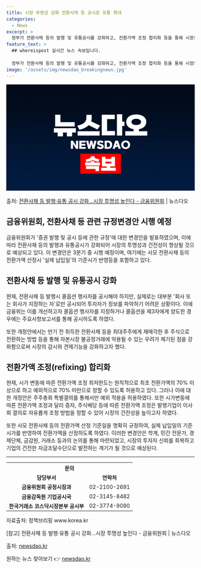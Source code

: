 ```yaml
---
title: 시장 투명성 강화 전환사채 등 공시로 유통 확대
categories:
  - News
excerpt: >
  정부가 전환사채 등의 발행 및 유통공시를 강화하고, 전환가액 조정 합리화 등을 통해 시장의 투명성과 건전성을…
feature_text: >
  ## whereispost 실시간 뉴스 속보입니다.

  정부가 전환사채 등의 발행 및 유통공시를 강화하고, 전환가액 조정 합리화 등을 통해 시장의 투명성과 건전성을…
image: '/assets/img/newsdao_breakingnews.jpg'
---
```


![뉴스다오 속보](/assets/img/newsdao_breakingnews.jpg)

<p>출처: <a href="https://newsdao.kr/3927" rel="dofollow">전환사채 등 발행·유통 공시 강화…시장 투명성 높인다 - 금융위원회</a> | 뉴스다오</p>

<h2 data-ke-size="size26">금융위원회, 전환사채 등 관련 규정변경안 시행 예정</h2>
<p data-ke-size="size16">금융위원회가 '증권 발행 및 공시 등에 관한 규정'에 대한 변경안을 발표하였으며, 이에 따라 전환사채 등의 발행과 유통공시가 강화되어 시장의 투명성과 건전성이 향상될 것으로 예상되고 있다. 이 변경안은 3분기 중 시행 예정이며, 여기에는 사모 전환사채 등의 전환가액 산정시 '실제 납입일'의 기준시가 반영등을 포함하고 있다.</p>

<h2 data-ke-size="size24">전환사채 등 발행 및 유통공시 강화</h2>
<p data-ke-size="size16">현재, 전환사채 등 발행시 콜옵션 행사자를 공시해야 하지만, 실제로는 대부분 '회사 또는 회사가 지정하는 자'로만 공시되어 투자자가 정보를 파악하기 어려운 상황이다. 이에 금융위는 이를 개선하고자 콜옵션 행사자를 지정하거나 콜옵션을 제3자에게 양도한 경우에는 주요사항보고서를 통해 공시하도록 하였다.</p>

<p data-ke-size="size16">또한 개정안에서는 만기 전 취득한 전환사채 등을 최대주주에게 재매각한 후 주식으로 전환하는 방법 등을 통해 자본시장 불공정거래에 악용될 수 있는 우려가 제기된 점을 강화함으로써 시장의 감시와 견제기능을 강화하고자 했다.</p>

<h2 data-ke-size="size24">전환가액 조정(refixing) 합리화</h2>
<p data-ke-size="size16">현재, 시가 변동에 따른 전환가액 조정 최저한도는 원칙적으로 최초 전환가액의 70% 이상으로 하고 예외적으로 70% 미만으로 정할 수 있도록 허용하고 있다. 그러나 이에 대한 개정안은 주주총회 특별결의를 통해서만 예외 적용을 허용하였다. 또한 시가변동에 따른 전환가액 조정과 달리 증자, 주식배당 등에 따른 전환가액 조정은 발행기업이 이사회 결의로 자유롭게 조정 방법을 정할 수 있어 시장의 건전성을 높이고자 하였다.</p>

<p data-ke-size="size16">또한 사모 전환사채 등의 전환가액 산정 기준일을 명확히 규정하여, 실제 납입일의 기준시가를 반영하여 전환가액을 산정하도록 하였다. 이러한 변경안은 학계, 민간 전문가, 경제단체, 금감원, 거래소 등과의 논의를 통해 마련되었고, 시장의 투자자 신뢰를 회복하고 기업의 건전한 자금조달수단으로 발전하는 계기가 될 것으로 예상된다.</p>

<hr>

<table>
	<tr>
		<th colspan="3" style="text-align: center; height: 17px;"><b>문의</b></th>
	</tr>
	<tr>
		<td style="text-align: center; height: 17px;"><b>담당부서</b></td>
		<td style="text-align: center; height: 17px;"><b>연락처</b></td>
	</tr>
	<tr>
		<td style="text-align: center; height: 17px;"><b>금융위원회 공정시장과</b></td>
		<td style="text-align: center; height: 17px;">02-2100-2691</td>
	</tr>
	<tr>
		<td style="text-align: center; height: 17px;"><b>금융감독원 기업공시국</b></td>
		<td style="text-align: center; height: 17px;">02-3145-8482</td>
	</tr>
	<tr>
		<td style="text-align: center; height: 17px;"><b>한국거래소 코스닥시장본부 공시부</b></td>
		<td style="text-align: center; height: 17px;">02-3774-9090</td>
	</tr>
</table>
<p data-ke-size="size16">자료출처: 정책브리핑 www.korea.kr</p>

<p data-ke-size="size16">[참고] 전환사채 등 발행·유통 공시 강화…시장 투명성 높인다 - 금융위원회 | 뉴스다오</p>
<p data-ke-size="size16">출처: <a href="https://newsdao.kr/3927">newsdao.kr</a></p>
 

원하는 뉴스 찾아보기 👉 <a href="https://newsdao.kr" rel="dofollow">newsdao.kr</a>


